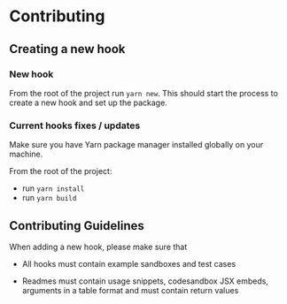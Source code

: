 # Contributing

## Creating a new hook

### New hook

From the root of the project run `yarn new`. This should start the process to create a new hook and set up the package.

### Current hooks fixes / updates

Make sure you have Yarn package manager installed globally on your machine.

From the root of the project:

- run `yarn install`
- run `yarn build`

## Contributing Guidelines

When adding a new hook, please make sure that

- All hooks must contain example sandboxes and test cases

- Readmes must contain usage snippets, codesandbox JSX embeds, arguments in a table format and must contain return values
